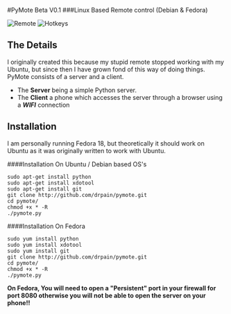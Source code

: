 #PyMote Beta V0.1
###Linux Based Remote control (Debian & Fedora)

![Remote](https://raw.github.com/drpain/pymote/master/assets/img/remote.jpg)  ![Hotkeys](https://raw.github.com/drpain/pymote/master/assets/img/hotkeys.jpg) 

The Details
--------- 
 
I originally created this because my stupid remote stopped working with my Ubuntu, but since then I have grown fond of this way of doing things. PyMote consists of a server and a client.

- The **Server** being a simple Python server.
- The **Client** a phone which accesses the server through a browser using a ***WIFI*** connection

Installation
--------- 

I am personally running Fedora 18, but theoretically it should work on Ubuntu as it was originally written to work with Ubuntu.

####Installation On Ubuntu / Debian based OS's

```terminal
sudo apt-get install python  
sudo apt-get install xdotool  
sudo apt-get install git  
git clone http://github.com/drpain/pymote.git  
cd pymote/  
chmod +x * -R  
./pymote.py  
```

####Installation On Fedora
```terminal
sudo yum install python  
sudo yum install xdotool  
sudo yum install git  
git clone http://github.com/drpain/pymote.git  
cd pymote/  
chmod +x * -R  
./pymote.py  
```

**On Fedora, You will need to open a "Persistent" port in your firewall for port 8080 otherwise you will not be able to open the server on your phone!!**